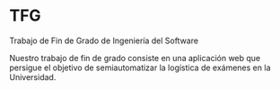 # TFG
Trabajo de Fin de Grado de Ingeniería del Software

Nuestro trabajo de fin de grado consiste en una aplicación web que persigue el objetivo de semiautomatizar la logística de exámenes en la Universidad.
